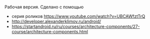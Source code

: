 Рабочая версия.
Сделано с помощью

- серия роликов https://www.youtube.com/watch?v=UBCAWfztTrQ
- http://developer.alexanderklimov.ru/android/
- https://startandroid.ru/ru/courses/architecture-components/27-course/architecture-components.html
